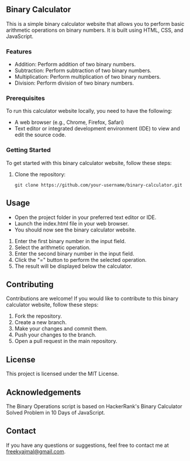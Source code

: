 ## Binary Calculator

This is a simple binary calculator website that allows you to perform basic arithmetic operations on binary numbers. It is built using HTML, CSS, and JavaScript.

### Features

- Addition: Perform addition of two binary numbers.
- Subtraction: Perform subtraction of two binary numbers.
- Multiplication: Perform multiplication of two binary numbers.
- Division: Perform division of two binary numbers.

### Prerequisites

To run this calculator website locally, you need to have the following:

- A web browser (e.g., Chrome, Firefox, Safari)
- Text editor or integrated development environment (IDE) to view and edit the source code.

### Getting Started

To get started with this binary calculator website, follow these steps:

1. Clone the repository:

   ```shell
   git clone https://github.com/your-username/binary-calculator.git

## Usage

- Open the project folder in your preferred text editor or IDE.
- Launch the index.html file in your web browser.
- You should now see the binary calculator website.

1. Enter the first binary number in the input field.
2. Select the arithmetic operation.
3. Enter the second binary number in the input field.
4. Click the "=" button to perform the selected operation.
5. The result will be displayed below the calculator.

## Contributing

Contributions are welcome! If you would like to contribute to this binary calculator website, follow these steps:

1. Fork the repository.
2. Create a new branch.
3. Make your changes and commit them.
4. Push your changes to the branch.
5. Open a pull request in the main repository.

## License
This project is licensed under the MIT License.

## Acknowledgements
The Binary Operations script is based on HackerRank's Binary Calculator Solved Problem in 10 Days of JavaScript.

## Contact
If you have any questions or suggestions, feel free to contact me at freekyajmal@gmail.com.
